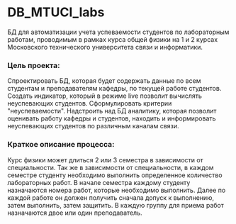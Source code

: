 # DB_MTUCI_labs
БД для автоматизации учета успеваемости студентов по лабораторным работам, проводимым в рамках курса общей физики на 1 и 2 курсах Московского технического университета связи и информатики.

### Цель проекта:
Спроектировать БД, которая будет содержать данные по всем студентам и преподавателям кафедры, по текущей работе студентов. Создать индикатор, который в режиме live позволит вычислять неуспевающих студентов. Сформулировать критерии "неуспеваемости". Надстроить над БД аналитику, которая позволит оценивать работу кафедры и студентов, находить и информировать неуспевающих студентов по различным каналам связи.

### Краткое описание процесса:
Курс физики может длиться 2 или 3 семестра в зависимости от специальности. Так же в зависимости от специальности, в каждом семестре студенту необходимо выполнить определенное количество лабораторных работ. В начале семестра каждому студенту назначаются номера работ, которые необходимо выполнить. Далее по каждой работе он должен получить сначала допуск к выполнению, затем выполнить, затем защитить. В каждую группу для приема работ назначаются двое или один преподаватель.
